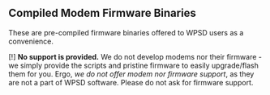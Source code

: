 ## Compiled Modem Firmware Binaries

These are pre-compiled firmware binaries offered to WPSD users as
a convenience.  

[!] **No support is provided.**  We do not develop modems nor their firmware -
we simply provide the scripts and pristine firmware to easily upgrade/flash
them for you. Ergo, *we do not offer modem nor firmware support*, as they are
not a part of WPSD software. Please do not ask for firmware support.

